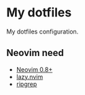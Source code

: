 # My dotfiles

My dotfiles configuration.

## Neovim need

- [Neovim 0.8+](https://github.com/neovim/neovim/releases/tag/v0.8.1)
- [lazy.nvim](https://github.com/folke/lazy.nvim)
- [ripgrep](https://github.com/BurntSushi/ripgrep)
